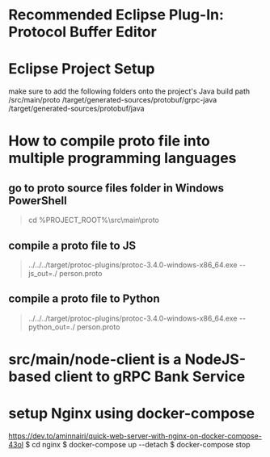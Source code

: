 # Recommended Eclipse Plug-In: Protocol Buffer Editor

# Eclipse Project Setup
make sure to add the following folders onto the project's Java build path
/src/main/proto 
/target/generated-sources/protobuf/grpc-java
/target/generated-sources/protobuf/java

# How to compile proto file into multiple programming languages

## go to proto source files folder in Windows PowerShell
>cd %PROJECT_ROOT%\src\main\proto

## compile a proto file to JS
>../../../target/protoc-plugins/protoc-3.4.0-windows-x86_64.exe --js_out=./ person.proto

## compile a proto file to Python
>../../../target/protoc-plugins/protoc-3.4.0-windows-x86_64.exe --python_out=./ person.proto

# src/main/node-client is a NodeJS-based client to gRPC Bank Service

# setup Nginx using docker-compose
https://dev.to/aminnairi/quick-web-server-with-nginx-on-docker-compose-43ol
$ cd nginx
$ docker-compose up --detach
$ docker-compose stop
